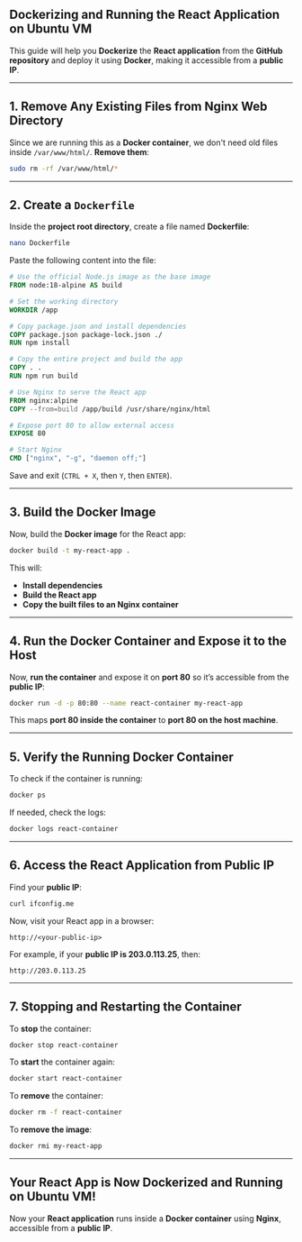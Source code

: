 ## **Dockerizing and Running the React Application on Ubuntu VM**  

This guide will help you **Dockerize** the **React application** from the **GitHub repository** and deploy it using **Docker**, making it accessible from a **public IP**.

---

## **1. Remove Any Existing Files from Nginx Web Directory**  
Since we are running this as a **Docker container**, we don't need old files inside `/var/www/html/`. **Remove them**:

```sh
sudo rm -rf /var/www/html/*
```

---

## **2. Create a `Dockerfile`**  
Inside the **project root directory**, create a file named **Dockerfile**:  

```sh
nano Dockerfile
```

Paste the following content into the file:  

```Dockerfile
# Use the official Node.js image as the base image
FROM node:18-alpine AS build

# Set the working directory
WORKDIR /app

# Copy package.json and install dependencies
COPY package.json package-lock.json ./
RUN npm install

# Copy the entire project and build the app
COPY . .
RUN npm run build

# Use Nginx to serve the React app
FROM nginx:alpine
COPY --from=build /app/build /usr/share/nginx/html

# Expose port 80 to allow external access
EXPOSE 80

# Start Nginx
CMD ["nginx", "-g", "daemon off;"]
```

Save and exit (`CTRL + X`, then `Y`, then `ENTER`).

---

## **3. Build the Docker Image**  
Now, build the **Docker image** for the React app:  

```sh
docker build -t my-react-app .
```

This will:  
- **Install dependencies**
- **Build the React app**
- **Copy the built files to an Nginx container**  

---

## **4. Run the Docker Container and Expose it to the Host**  
Now, **run the container** and expose it on **port 80** so it’s accessible from the **public IP**:  

```sh
docker run -d -p 80:80 --name react-container my-react-app
```

This maps **port 80 inside the container** to **port 80 on the host machine**.

---

## **5. Verify the Running Docker Container**  
To check if the container is running:  

```sh
docker ps
```

If needed, check the logs:  

```sh
docker logs react-container
```

---

## **6. Access the React Application from Public IP**  
Find your **public IP**:  

```sh
curl ifconfig.me
```

Now, visit your React app in a browser:  

```
http://<your-public-ip>
```

For example, if your **public IP is 203.0.113.25**, then:  

```
http://203.0.113.25
```

---

## **7. Stopping and Restarting the Container**  
To **stop** the container:  

```sh
docker stop react-container
```

To **start** the container again:  

```sh
docker start react-container
```

To **remove** the container:  

```sh
docker rm -f react-container
```

To **remove the image**:  

```sh
docker rmi my-react-app
```

---

## **Your React App is Now Dockerized and Running on Ubuntu VM!**  
Now your **React application** runs inside a **Docker container** using **Nginx**, accessible from a **public IP**.
